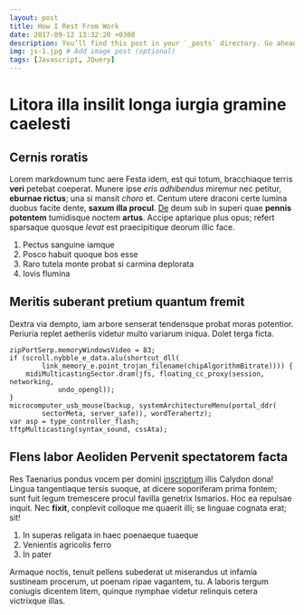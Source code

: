 ```yaml
---
layout: post
title: How I Rest From Work
date: 2017-09-12 13:32:20 +0300
description: You’ll find this post in your `_posts` directory. Go ahead and edit it and re-build the site to see your changes. # Add post description (optional)
img: js-1.jpg # Add image post (optional)
tags: [Javascript, JQuery]
---
```

# Litora illa insilit longa iurgia gramine caelesti

## Cernis roratis

Lorem markdownum tunc aere Festa idem, est qui totum, bracchiaque terris
**veri** petebat coeperat. Munere ipse *eris adhibendus* miremur nec petitur,
**eburnae rictus**; una si mansit *choro* et. Centum utere draconi certe lumina
duobus facite dente, **saxum illa procul**. [De](http://proeliaaut.net/amentis)
deum sub in superi quae **pennis potentem** tumidisque noctem **artus**. Accipe
aptarique plus opus; refert sparsaque quosque *levat* est praecipitique deorum
illic face.

1. Pectus sanguine iamque
2. Posco habuit quoque bos esse
3. Raro tutela monte probat si carmina deplorata
4. Iovis flumina

## Meritis suberant pretium quantum fremit

Dextra via dempto, iam arbore senserat tendensque probat moras potentior.
Periuria replet aetheriis videtur multo variarum iniqua. Dolet terga ficta.

    zipPortSerp.memoryWindowsVideo = 83;
    if (scroll.nybble_e_data.alu(shortcut_dll(
            link_memory_e.point_trojan_filename(chipAlgorithmBitrate)))) {
        midiMulticastingSector.dram(jfs, floating_cc_proxy(session, networking,
                undo_opengl));
    }
    microcomputer_usb_mouse(backup, systemArchitectureMenu(portal_ddr(
            sectorMeta, server_safe)), wordTerahertz);
    var asp = type_controller_flash;
    tftpMulticasting(syntax_sound, cssAta);

## Flens labor Aeoliden Pervenit spectatorem facta

Res Taenarius pondus vocem per domini [inscriptum](http://perdere.io/tunc-viri)
illis Calydon dona! Lingua tangentiaque tersis suoque, at dicere soporiferam
prima fontem; sunt fuit legum tremescere procul favilla genetrix Ismarios. Hoc
ea repulsae inquit. Nec **fixit**, conplevit colloque me quaerit illi; se
linguae cognata erat; sit!

1. In superas religata in haec poenaeque tuaeque
2. Venientis agricolis ferro
3. In pater

Armaque noctis, tenuit pellens subederat ut miserandus ut infamia sustineam
procerum, ut poenam ripae vagantem, tu. A laboris tergum coniugis dicentem
litem, quinque nymphae videtur relinquis cetera victrixque illas.
